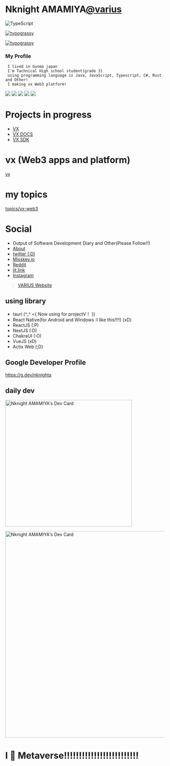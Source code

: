 # Nknight AMAMIYA[@varius](https://github.com/varius-dev)
![TypeScript](https://github.com/nknighta/NknightA/assets/88763245/54268ea4-b6c8-4144-b111-60596d23ab0b)

[![typograssy](
https://typograssy.deno.dev/api?text=(%E3%83%BB%E5%8F%A3%E3%83%BB)(%E3%83%BB%E5%8F%A3%E3%83%BB)(%E3%83%BB%E5%8F%A3%E3%83%BB)(%E3%83%BB%E5%8F%A3%E3%83%BB)(%E3%83%BB%E5%8F%A3%E3%83%BB)(%E3%83%BB%E5%8F%A3%E3%83%BB)(%E3%83%BB%E5%8F%A3%E3%83%BB)(%E3%83%BB%E5%8F%A3%E3%83%BB)(%E3%83%BB%E5%8F%A3%E3%83%BB)(%E3%83%BB%E5%8F%A3%E3%83%BB)(%E3%83%BB%E5%8F%A3%E3%83%BB)(%E3%83%BB%E5%8F%A3%E3%83%BB)(%E3%83%BB%E5%8F%A3%E3%83%BB)(%E3%83%BB%E5%8F%A3%E3%83%BB)&l0=000000&l1=e9d09b&l2=c4a140&l3=a16330&l4=ff7300&bg=000000&frame=ffffff&speed=78)](https://github.com/kawarimidoll/typograssy)

[![typograssy](https://typograssy.deno.dev/api?text=(%5E%E5%8F%A3%5E%20)(%E3%83%BB%E5%8F%A3%E3%83%BB%20)(%E3%80%82%E5%8F%A3%E3%80%82)(-%E5%8F%A3-)&l0=000000&l1=ff4400&l2=ff5500&l3=ff5500&l4=ff5500&bg=000000&speed=78)](https://github.com/kawarimidoll/typograssy)

### My Profile
     I lived in Gunma japan
     I'm Tachnical High school student(grade 3)
     using programming language is Java, JavaScript, Typescript, C#, Rust and Other!
     I making vx Web3 platform!


![](http://github-profile-summary-cards.vercel.app/api/cards/profile-details?username=nknighta&theme=nightowl)
![](http://github-profile-summary-cards.vercel.app/api/cards/productive-time?username=nknighta&theme=nightowl&utcOffset=8)
![](http://github-profile-summary-cards.vercel.app/api/cards/most-commit-language?username=nknighta&theme=nightowl)
![](http://github-profile-summary-cards.vercel.app/api/cards/repos-per-language?username=nknighta&theme=nightowl)
![](http://github-profile-summary-cards.vercel.app/api/cards/stats?username=nknighta&theme=nightowl)

# Projects in progress
- [VX](https://github.com/nknighta/vx)
- [VX DOCS](https://github.com/nknighta/vx-docs)
- [VX SDK](https://github.com/nknighta/vx-sdk)

# vx (Web3 apps and platform)
[vx](https://github.com/nknighta?tab=repositories&q=vx)

# my topics
[topics/vx-web3](https://github.com/topics/vx-web3)

# Social
-  Output of Software Development Diary and Other(Please Follow!!)
- [About](https://nknighta.github.io/)
- [twitter (:D)](https://x.com/ama_dev_1)
- [Misskey.io](https://misskey.io/@nknighta)
- [Reddit](https://www.reddit.com/user/nknight_amamiya)
- [lit.link](https://lit.link/nknighta)
- [Instagram](https://www.instagram.com/ama_p0627)
> [VARIUS Website](https://varius.technology/)
## using library
  - tauri (^_^ <{ Now using for projectV！ })
  - React Native(for Android and Windows :I like this!!!!) (xD)
  - ReactJS (:P)
  - NextJS (:D)
  - ChakraUI (:O)
  - VueJS (xD)
  - Actix Web (;D)
## Google Developer Profile
https://g.dev/nknighta

## daily dev
<a href="https://app.daily.dev/amamiya_dev"><img src="https://api.daily.dev/devcards/a0f3b3e69e1443f98b982f16a0ccad33.png?r=3ra" width="400" alt="Nknight AMAMIYA's Dev Card"/></a>

<img src="https://api.daily.dev/devcards/v2/MI3SXDlPXVprhxENMIaYg.png?type=wide&r=vo2" width="652" alt="Nknight AMAMIYA's Dev Card"/>

# I 💓 Metaverse!!!!!!!!!!!!!!!!!!!!!!!!!
